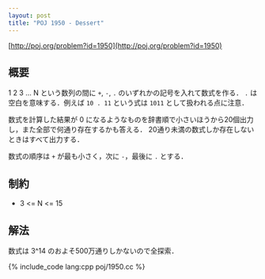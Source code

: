 ```yaml
---
layout: post
title: "POJ 1950 - Dessert"
---
```

[http://poj.org/problem?id=1950](http://poj.org/problem?id=1950)

## 概要
1 2 3 ... N という数列の間に `+`, `-`, `.` のいずれかの記号を入れて数式を作る．
`.` は空白を意味する．例えば `10 . 11` という式は `1011` として扱われる点に注意．

数式を計算した結果が 0 になるようなものを辞書順で小さいほうから20個出力し，また全部で何通り存在するかも答える．
20通り未満の数式しか存在しないときはすべて出力する．

数式の順序は `+` が最も小さく，次に `-`，最後に `.` とする．

## 制約
- 3 <= N <= 15

## 解法
数式は 3^14 のおよそ500万通りしかないので全探索．

{% include_code lang:cpp poj/1950.cc %}
